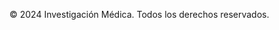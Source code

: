 </div>

<footer>
    <p>&copy; 2024 Investigación Médica. Todos los derechos reservados.</p>
</footer>

</body>
</html>
